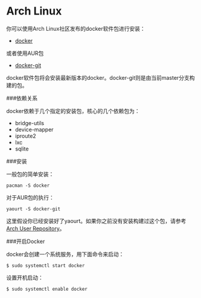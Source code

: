 Arch Linux
===

你可以使用Arch Linux社区发布的docker软件包进行安装：

- [docker](https://www.archlinux.org/packages/community/x86_64/docker/)

或者使用AUR包

- [docker-git](https://aur.archlinux.org/packages/docker-git/)

docker软件包将会安装最新版本的docker。docker-git则是由当前master分支构建的包。

###依赖关系

docker依赖于几个指定的安装包，核心的几个依赖包为：

- bridge-utils
- device-mapper
- iproute2
- lxc
- sqlite

###安装

一般包的简单安装：

	pacman -S docker

对于AUR包的执行：

	yaourt -S docker-git

这里假设你已经安装好了yaourt。如果你之前没有安装构建过这个包，请参考[Arch User Repository](https://wiki.archlinux.org/index.php/Arch_User_Repository#Installing_packages)。

###开启Docker

docker会创建一个系统服务，用下面命令来启动：

	$ sudo systemctl start docker

设置开机启动：

	$ sudo systemctl enable docker